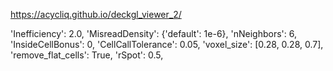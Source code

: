 https://acycliq.github.io/deckgl_viewer_2/



'Inefficiency': 2.0,
'MisreadDensity': {'default': 1e-6},
'nNeighbors': 6,
'InsideCellBonus': 0, 
'CellCallTolerance': 0.05, 
'voxel_size': [0.28, 0.28, 0.7],
'remove_flat_cells': True,
'rSpot': 0.5,